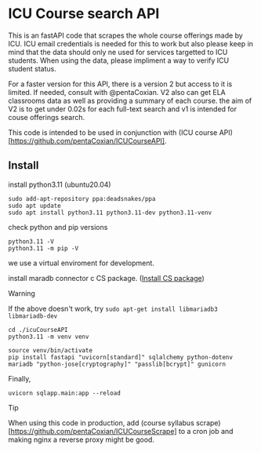 # ICU Course search API

This is an fastAPI code that scrapes the whole course offerings made by ICU.
ICU email credentials is needed for this to work but also please keep in mind that the data should only ne used for services targetted to ICU students.
When using the data, please impliment a way to verify ICU student status.

For a faster version for this API, there is a version 2 but access to it is limited. If needed, consult with @pentaCoxian. V2 also can get ELA classrooms data as well as providing a summary of each course. the aim of V2 is to get under 0.02s for each full-text search and v1 is intended for couse offerings search.

This code is intended to be used in conjunction with (ICU course API)[https://github.com/pentaCoxian/ICUCourseAPI].


## Install

install python3.11 (ubuntu20.04)

```
sudo add-apt-repository ppa:deadsnakes/ppa
sudo apt update
sudo apt install python3.11 python3.11-dev python3.11-venv
```

check python and pip versions

```
python3.11 -V
python3.11 -m pip -V
```

we use a virtual enviroment for development.

install maradb connector c CS package. ([Install CS package](https://mariadb.com/docs/connect/programming-languages/c/install/))

> [!WARNING]
> If the above doesn't work, try `sudo apt-get install libmariadb3 libmariadb-dev`

```
cd ./icuCourseAPI
python3.11 -m venv venv

source venv/bin/activate
pip install fastapi "uvicorn[standard]" sqlalchemy python-dotenv mariadb "python-jose[cryptography]" "passlib[bcrypt]" gunicorn
```

Finally,

```
uvicorn sqlapp.main:app --reload
```

> [!TIP]
> When using this code in production, add (course syllabus scrape)[https://github.com/pentaCoxian/ICUCourseScrape] to a cron job and making nginx a reverse proxy might be good.


